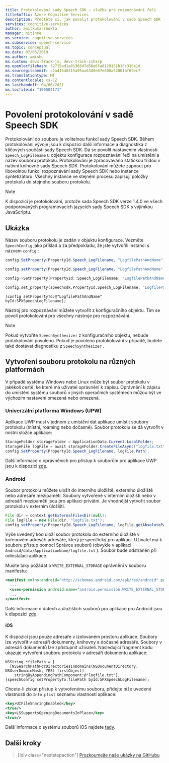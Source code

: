 ```yaml
---
title: Protokolování sady Speech SDK – služba pro rozpoznávání řeči
titleSuffix: Azure Cognitive Services
description: Přečtěte si, jak povolit protokolování v sadě Speech SDK (C++, C#, Python, objektiv-C, Java).
services: cognitive-services
author: amitkumarshukla
manager: nitinme
ms.service: cognitive-services
ms.subservice: speech-service
ms.topic: conceptual
ms.date: 07/05/2019
ms.author: amishu
ms.custom: devx-track-js, devx-track-csharp
ms.openlocfilehash: 32715ad1a01366d7d56e6fa8129151b15c315e1d
ms.sourcegitcommit: c2a41648315a95aa6340e67e600a52801af69ec7
ms.translationtype: MT
ms.contentlocale: cs-CZ
ms.lasthandoff: 04/06/2021
ms.locfileid: "106504171"
---
```

# <a name="enable-logging-in-the-speech-sdk"></a>Povolení protokolování v sadě Speech SDK

Protokolování do souboru je volitelnou funkcí sady Speech SDK. Během protokolování vývoje jsou k dispozici další informace a diagnostika z klíčových součástí sady Speech SDK. Dá se povolit nastavením vlastnosti `Speech_LogFilename` u objektu konfigurace rozpoznávání řeči na umístění a název souboru protokolu. Protokolování je zpracováváno statickou třídou v nativní knihovně sady Speech SDK. Protokolování můžete zapnout pro libovolnou funkci rozpoznávání sady Speech SDK nebo instance syntetizátoru. Všechny instance ve stejném procesu zapisují položky protokolu do stejného souboru protokolu.

> [!NOTE]
> K dispozici je protokolování, protože sada Speech SDK verze 1.4.0 ve všech podporovaných programovacích jazycích sady Speech SDK s výjimkou JavaScriptu.

## <a name="sample"></a>Ukázka

Název souboru protokolu je zadán v objektu konfigurace. Vezměte `SpeechConfig` jako příklad a za předpokladu, že jste vytvořili instanci s názvem `config` :

```csharp
config.SetProperty(PropertyId.Speech_LogFilename, "LogfilePathAndName");
```

```java
config.setProperty(PropertyId.Speech_LogFilename, "LogfilePathAndName");
```

```C++
config->SetProperty(PropertyId::Speech_LogFilename, "LogfilePathAndName");
```

```Python
config.set_property(speechsdk.PropertyId.Speech_LogFilename, "LogfilePathAndName")
```

```objc
[config setPropertyTo:@"LogfilePathAndName" byId:SPXSpeechLogFilename];
```

Nástroj pro rozpoznávání můžete vytvořit z konfiguračního objektu. Tím se povolí protokolování pro všechny nástroje pro rozpoznávání.

> [!NOTE]
> Pokud vytvoříte `SpeechSynthesizer` z konfiguračního objektu, nebude protokolování povoleno. Pokud je povoleno protokolování v případě, budete také dostávat diagnostiku z `SpeechSynthesizer` .

## <a name="create-a-log-file-on-different-platforms"></a>Vytvoření souboru protokolu na různých platformách

V případě systému Windows nebo Linux může být soubor protokolu v jakékoli cestě, ke které má uživatel oprávnění k zápisu. Oprávnění k zápisu do umístění systému souborů v jiných operačních systémech můžou být ve výchozím nastavení omezená nebo omezená.

### <a name="universal-windows-platform-uwp"></a>Univerzální platforma Windows (UPW)

Aplikace UWP musí v jednom z umístění dat aplikace umístit soubory protokolu (místní, roaming nebo dočasné). Soubor protokolu se dá vytvořit v místní složce aplikace:

```csharp
StorageFolder storageFolder = ApplicationData.Current.LocalFolder;
StorageFile logFile = await storageFolder.CreateFileAsync("logfile.txt", CreationCollisionOption.ReplaceExisting);
config.SetProperty(PropertyId.Speech_LogFilename, logFile.Path);
```

Další informace o oprávněních pro přístup k souborům pro aplikace UWP jsou k dispozici [zde](/windows/uwp/files/file-access-permissions).

### <a name="android"></a>Android

Soubor protokolu můžete uložit do interního úložiště, externího úložiště nebo adresáře mezipaměti. Soubory vytvořené v interním úložišti nebo v adresáři mezipaměti jsou pro aplikaci privátní. Je vhodnější vytvořit soubor protokolu v externím úložišti.

```java
File dir = context.getExternalFilesDir(null);
File logFile = new File(dir, "logfile.txt");
config.setProperty(PropertyId.Speech_LogFilename, logFile.getAbsolutePath());
```

Výše uvedený kód uloží soubor protokolu do externího úložiště v kořenovém adresáři adresáře, který je specifický pro aplikaci. Uživatel má k souboru přístup pomocí Správce souborů (obvykle v aplikaci `Android/data/ApplicationName/logfile.txt` ). Soubor bude odstraněn při odinstalaci aplikace.

Musíte taky požádat o `WRITE_EXTERNAL_STORAGE` oprávnění v souboru manifestu:

```xml
<manifest xmlns:android="http://schemas.android.com/apk/res/android" package="...">
  ...
  <uses-permission android:name="android.permission.WRITE_EXTERNAL_STORAGE" />
  ...
</manifest>
```

Další informace o datech a úložištích souborů pro aplikace pro Android jsou k dispozici [zde](https://developer.android.com/guide/topics/data/data-storage.html).

#### <a name="ios"></a>iOS

K dispozici jsou pouze adresáře v izolovaném prostoru aplikace. Soubory lze vytvořit v adresáři dokumenty, knihovny a dočasné adresáře. Soubory v adresáři dokumentů lze zpřístupnit uživateli. Následující fragment kódu ukazuje vytvoření souboru protokolu v adresáři dokumentu aplikace:

```objc
NSString *filePath = [
  [NSSearchPathForDirectoriesInDomains(NSDocumentDirectory, NSUserDomainMask, YES) firstObject]
    stringByAppendingPathComponent:@"logfile.txt"];
[speechConfig setPropertyTo:filePath byId:SPXSpeechLogFilename];
```

Chcete-li získat přístup k vytvořenému souboru, přidejte níže uvedené vlastnosti do `Info.plist` seznamu vlastností aplikace:

```xml
<key>UIFileSharingEnabled</key>
<true/>
<key>LSSupportsOpeningDocumentsInPlace</key>
<true/>
```

Další informace o systému souborů iOS najdete [tady](https://developer.apple.com/library/archive/documentation/FileManagement/Conceptual/FileSystemProgrammingGuide/FileSystemOverview/FileSystemOverview.html).

## <a name="next-steps"></a>Další kroky

> [!div class="nextstepaction"]
> [Prozkoumejte naše ukázky na GitHubu](https://aka.ms/csspeech/samples)